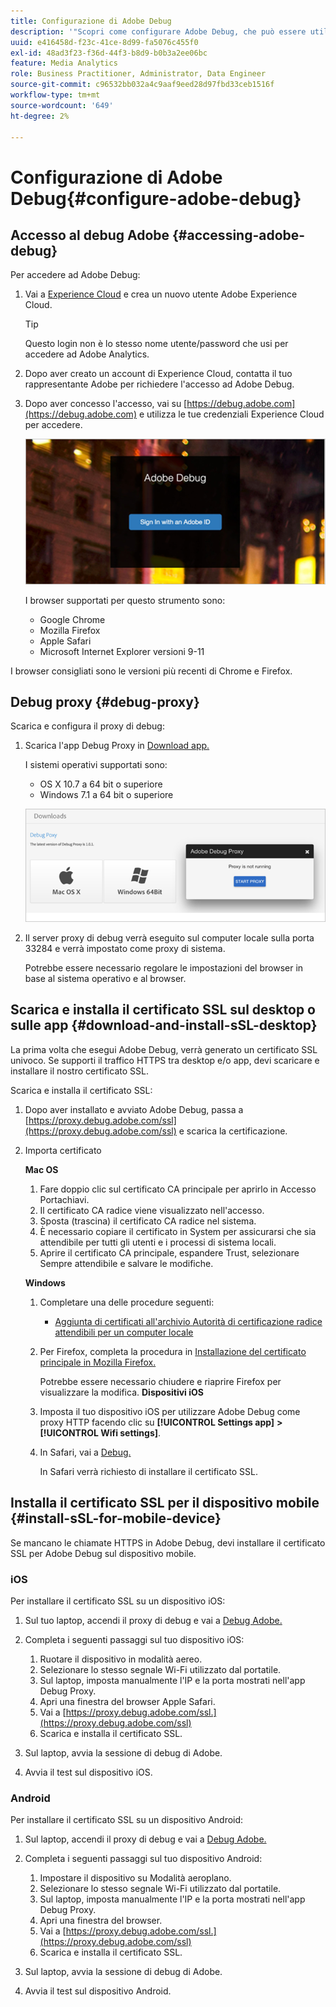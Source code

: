 ```yaml
---
title: Configurazione di Adobe Debug
description: '"Scopri come configurare Adobe Debug, che può essere utilizzato per risolvere i problemi relativi alle implementazioni Media SDK."'
uuid: e416458d-f23c-41ce-8d99-fa5076c455f0
exl-id: 48ad3f23-f36d-44f3-b8d9-b0b3a2ee06bc
feature: Media Analytics
role: Business Practitioner, Administrator, Data Engineer
source-git-commit: c96532bb032a4c9aaf9eed28d97fbd33ceb1516f
workflow-type: tm+mt
source-wordcount: '649'
ht-degree: 2%

---
```


# Configurazione di Adobe Debug{#configure-adobe-debug}

## Accesso al debug Adobe {#accessing-adobe-debug}

Per accedere ad Adobe Debug:

1. Vai a [Experience Cloud](https://www.marketing.adobe.com) e crea un nuovo utente Adobe Experience Cloud.

   >[!TIP]
   >
   >Questo login non è lo stesso nome utente/password che usi per accedere ad Adobe Analytics.

1. Dopo aver creato un account di Experience Cloud, contatta il tuo rappresentante Adobe per richiedere l&#39;accesso ad Adobe Debug.
1. Dopo aver concesso l&#39;accesso, vai su [https://debug.adobe.com](https://debug.adobe.com) e utilizza le tue credenziali Experience Cloud per accedere.

   ![](assets/adobe-debug-login.png)

   I browser supportati per questo strumento sono:
   * Google Chrome
   * Mozilla Firefox
   * Apple Safari
   * Microsoft Internet Explorer versioni 9-11

I browser consigliati sono le versioni più recenti di Chrome e Firefox.

## Debug proxy {#debug-proxy}

Scarica e configura il proxy di debug:

1. Scarica l&#39;app Debug Proxy in [Download app.](https://debug.adobe.com/#/downloads)

   I sistemi operativi supportati sono:
   * OS X 10.7 a 64 bit o superiore
   * Windows 7.1 a 64 bit o superiore

   ![](assets/debug-proxy-app.png)

1. Il server proxy di debug verrà eseguito sul computer locale sulla porta 33284 e verrà impostato come proxy di sistema.

   Potrebbe essere necessario regolare le impostazioni del browser in base al sistema operativo e al browser.

## Scarica e installa il certificato SSL sul desktop o sulle app {#download-and-install-sSL-desktop}

La prima volta che esegui Adobe Debug, verrà generato un certificato SSL univoco. Se supporti il traffico HTTPS tra desktop e/o app, devi scaricare e installare il nostro certificato SSL.

Scarica e installa il certificato SSL:

1. Dopo aver installato e avviato Adobe Debug, passa a [https://proxy.debug.adobe.com/ssl](https://proxy.debug.adobe.com/ssl) e scarica la certificazione.
1. Importa certificato

   **Mac OS**
   1. Fare doppio clic sul certificato CA principale per aprirlo in Accesso Portachiavi.
   1. Il certificato CA radice viene visualizzato nell&#39;accesso.
   1. Sposta (trascina) il certificato CA radice nel sistema.
   1. È necessario copiare il certificato in System per assicurarsi che sia attendibile per tutti gli utenti e i processi di sistema locali.
   1. Aprire il certificato CA principale, espandere Trust, selezionare Sempre attendibile e salvare le modifiche.

   **Windows**
   1. Completare una delle procedure seguenti:

      * [Aggiunta di certificati all&#39;archivio Autorità di certificazione radice attendibili per un computer locale](https://technet.microsoft.com/en-us/library/cc754841.aspx#BKMK_addlocal)
   1. Per Firefox, completa la procedura in [Installazione del certificato principale in Mozilla Firefox.](https://wiki.wmtransfer.com/projects/webmoney/wiki/Installing_root_certificate_in_Mozilla_Firefox)

      Potrebbe essere necessario chiudere e riaprire Firefox per visualizzare la modifica.
   **Dispositivi iOS**
   1. Imposta il tuo dispositivo iOS per utilizzare Adobe Debug come proxy HTTP facendo clic su **[!UICONTROL Settings app]** **>** **[!UICONTROL Wifi settings]**.

   1. In Safari, vai a [Debug.](https://proxy.debug.adobe.com/ssl)

      In Safari verrà richiesto di installare il certificato SSL.




## Installa il certificato SSL per il dispositivo mobile {#install-sSL-for-mobile-device}

Se mancano le chiamate HTTPS in Adobe Debug, devi installare il certificato SSL per Adobe Debug sul dispositivo mobile.

### iOS

Per installare il certificato SSL su un dispositivo iOS:

1. Sul tuo laptop, accendi il proxy di debug e vai a [Debug Adobe.](https://debug.adobe.com)
1. Completa i seguenti passaggi sul tuo dispositivo iOS:
   1. Ruotare il dispositivo in modalità aereo.
   1. Selezionare lo stesso segnale Wi-Fi utilizzato dal portatile.
   1. Sul laptop, imposta manualmente l&#39;IP e la porta mostrati nell&#39;app Debug Proxy.
   1. Apri una finestra del browser Apple Safari.
   1. Vai a [https://proxy.debug.adobe.com/ssl.](https://proxy.debug.adobe.com/ssl)
   1. Scarica e installa il certificato SSL.

1. Sul laptop, avvia la sessione di debug di Adobe.
1. Avvia il test sul dispositivo iOS.

### Android

Per installare il certificato SSL su un dispositivo Android:

1. Sul laptop, accendi il proxy di debug e vai a [Debug Adobe.](https://debug.adobe.com)
1. Completa i seguenti passaggi sul tuo dispositivo Android:
   1. Impostare il dispositivo su Modalità aeroplano.
   1. Selezionare lo stesso segnale Wi-Fi utilizzato dal portatile.
   1. Sul laptop, imposta manualmente l&#39;IP e la porta mostrati nell&#39;app Debug Proxy.
   1. Apri una finestra del browser.
   1. Vai a [https://proxy.debug.adobe.com/ssl.](https://proxy.debug.adobe.com/ssl)
   1. Scarica e installa il certificato SSL.

1. Sul laptop, avvia la sessione di debug di Adobe.
1. Avvia il test sul dispositivo Android.
